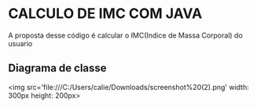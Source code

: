 # CALCULO DE IMC COM JAVA

A proposta desse código é calcular o IMC(Indice de Massa Corporal) do usuario
## Diagrama de classe 


<img src='file:///C:/Users/calie/Downloads/screenshot%20(2).png' width: 300px height: 200px></img>




